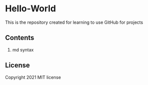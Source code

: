 # Hello-World
This is the repository created for learning to use GitHub for projects

## Contents

1. md syntax

## License

Copyright 2021
MIT license
